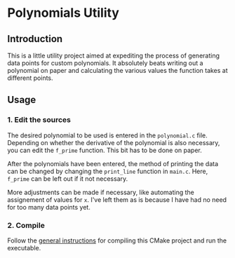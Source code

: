 # Polynomials Utility

## Introduction

This is a little utility project aimed at expediting the process of
generating data points for custom polynomials. It absolutely beats
writing out a polynomial on paper and calculating the various values
the function takes at different points.

## Usage

### 1. Edit the sources

The desired polynomial to be used is entered in the `polynomial.c` file.
Depending on whether the derivative of the polynomial is also necessary,
you can edit the `f_prime` function. This bit has to be done on paper.

After the polynomials have been entered, the method of printing the
data can be changed by changing the `print_line` function in `main.c`.
Here, `f_prime` can be left out if it not necessary.

More adjustments can be made if necessary, like automating the assignement
of values for `x`. I've left them as is because I have had no need for
too many data points yet.

### 2. Compile

Follow the [general instructions](https://github.com/hungrybluedev/Numerical-Methods/blob/master/README.md)
for compiling this CMake project and run the executable.